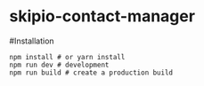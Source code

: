 # skipio-contact-manager

#Installation

```
npm install # or yarn install
npm run dev # development
npm run build # create a production build
```
